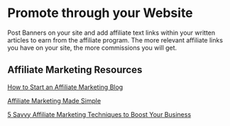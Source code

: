 # Promote through your Website

Post Banners on your site and add affiliate text links within your written articles to earn from the affiliate program. The more relevant affiliate links you have on your site, the more commissions you will get.

## Affiliate Marketing Resources
[How to Start an Affiliate Marketing Blog](https://partners.livechatinc.com/blog/how-to-start-affiliate-blog/)

[Affiliate Marketing Made Simple](https://neilpatel.com/what-is-affiliate-marketing/)

[5 Savvy Affiliate Marketing Techniques to Boost Your Business](https://partners.livechatinc.com/blog/affiliate-marketing-techniques-2017/)

